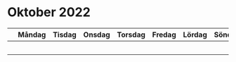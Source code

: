 # Oktober 2022

||Måndag|Tisdag|Onsdag|Torsdag|Fredag|Lördag|Söndag|
|-|------|------|------|-------|------|------|------|
|||||||||
|||||||||
|||||||||
|||||||||
|||||||||
